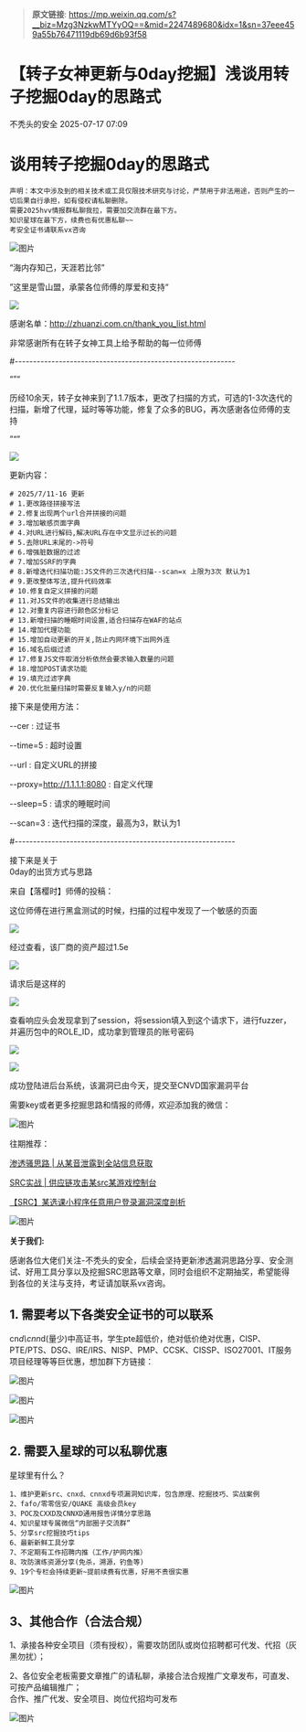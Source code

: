 > **原文链接**: https://mp.weixin.qq.com/s?__biz=Mzg3NzkwMTYyOQ==&mid=2247489680&idx=1&sn=37eee459a55b76471119db69d6b93f58

#  【转子女神更新与0day挖掘】浅谈用转子挖掘0day的思路式  
 不秃头的安全   2025-07-17 07:09  
  
# 谈用转子挖掘0day的思路式  

```
声明：本文中涉及到的相关技术或工具仅限技术研究与讨论，严禁用于非法用途，否则产生的一切后果自行承担，如有侵权请私聊删除。
需要2025hvv情报群私聊我拉，需要加交流群在最下方。
知识星球在最下方，续费也有优惠私聊~~
考安全证书请联系vx咨询

```

  
![图片](https://mmbiz.qpic.cn/sz_mmbiz_png/DicRqXXQJ6fVomYdKlDu5UciaUE1VCluxZZRibVLr3f2Csye8IQxXH5ic6XXWibuGN1jV6n5icJQ8wBjXNoqiavN0z66Q/640?wx_fmt=png&from=appmsg&watermark=1&wxfrom=5&wx_lazy=1&tp=webp "")  
  
  
“海内存知己，天涯若比邻”  
  
”这里是雪山盟，承蒙各位师傅的厚爱和支持“  
  
![](https://mmbiz.qpic.cn/sz_mmbiz_png/MwxaTtRUcezg7oLRsEA2L4yJUpMDznXGcJNeVezzpfbH3G1ajicvk8OWDzen1bZCQvWoxQ9IcAC9OoN2ia7nuGTw/640?wx_fmt=png&from=appmsg "")  
  
感谢名单：http://zhuanzi.com.cn/thank_you_list.html  
  
非常感谢所有在转子女神工具上给予帮助的每一位师傅  
  
#------------------------------------------------------------  
  
“”“  
  
历经10余天，转子女神来到了1.1.7版本，更改了扫描的方式，可选的1-3次迭代的扫描，新增了代理，延时等等功能，修复了众多的BUG，再次感谢各位师傅的支持  
  
”“”  
  
![](https://mmbiz.qpic.cn/sz_mmbiz_jpg/MwxaTtRUcezg7oLRsEA2L4yJUpMDznXGicLyHkRVCQ4cnuccRY8khE69sRDklwSR3DHvAXqJmAgxHWyBic9V9fTw/640?wx_fmt=jpeg&from=appmsg "")  
  
更新内容：  

```
# 2025/7/11-16 更新
# 1.更改路径拼接写法
# 2.修复出现两个url合并拼接的问题
# 3.增加敏感页面字典
# 4.对URL进行解码,解决URL存在中文显示过长的问题
# 5.去除URL末尾的->符号
# 6.增强脏数据的过滤
# 7.增加SSRF的字典
# 8.新增迭代扫描功能:JS文件的三次迭代扫描--scan=x 上限为3次 默认为1
# 9.更改整体写法,提升代码效率
# 10.修复自定义拼接的问题
# 11.对JS文件的收集进行总结输出
# 12.对重复内容进行颜色区分标记
# 13.新增扫描的睡眠时间设置,适合扫描存在WAF的站点
# 14.增加代理功能
# 15.增加自动更新的开关,防止内网环境下出网外连
# 16.域名后缀过滤
# 17.修复JS文件取消分析依然会要求输入数量的问题
# 18.增加POST请求功能
# 19.填充过滤字典
# 20.优化批量扫描时需要反复输入y/n的问题
```

  
  
接下来是使用方法：  
  
--cer : 过证书  
  
--time=5 : 超时设置  
  
--url : 自定义URL的拼接  
  
--proxy=http://1.1.1.1:8080 : 自定义代理  
  
--sleep=5 : 请求的睡眠时间  
  
--scan=3 : 迭代扫描的深度，最高为3，默认为1  
  
#------------------------------------------------------------  
  
接下来是关于  
0day的出货方式与思路  
  
来自【落樱时】师傅的投稿：  
  
这位师傅在进行黑盒测试的时候，扫描的过程中发现了一个敏感的页面  
  
![](https://mmbiz.qpic.cn/sz_mmbiz_png/MwxaTtRUcezg7oLRsEA2L4yJUpMDznXGLCwqSmAPTs2lUETQqfZkWAqn0y3lCTzPVMAdJXq6oXRDlxSnibkdrfQ/640?wx_fmt=png&from=appmsg "")  
  
经过查看，该厂商的资产超过1.5e  
  
![](https://mmbiz.qpic.cn/sz_mmbiz_png/MwxaTtRUcezg7oLRsEA2L4yJUpMDznXGniaxNibIMp7hllwyOUpUflDWwnxiamBx93Y7HJIolaeUY9fn4G8icSMXTA/640?wx_fmt=png&from=appmsg "")  
  
请求后是这样的  
  
![](https://mmbiz.qpic.cn/sz_mmbiz_png/MwxaTtRUcezg7oLRsEA2L4yJUpMDznXGjTGgX4ibQqhMvnb2icqQ1ibw7MQhiaC1gE6RwZzZkQOwDDkLs02V81giaqg/640?wx_fmt=png&from=appmsg "")  
  
查看响应头会发现拿到了session，将session填入到这个请求下，进行fuzzer，并遍历包中的ROLE_ID，成功拿到管理员的账号密码  
  
![](https://mmbiz.qpic.cn/sz_mmbiz_png/MwxaTtRUcezg7oLRsEA2L4yJUpMDznXGJw7dibcHadXxuKfDZvI7e5Ze0oRdO2zZ8eAVeYd4Zib41ZeD5FwdCTtA/640?wx_fmt=png&from=appmsg "")  
  
![](https://mmbiz.qpic.cn/sz_mmbiz_png/MwxaTtRUcezg7oLRsEA2L4yJUpMDznXGXXianJBaI5a8iaIlVia4XNkCrT65zEWoKHTVSwV5Gw58wIpxRbkickYXmQ/640?wx_fmt=png&from=appmsg "")  
  
成功登陆进后台系统，该漏洞已由今天，提交至CNVD国家漏洞平台  
  
需要key或者更多挖掘思路和情报的师傅，欢迎添加我的微信：  
  
![图片](https://mmbiz.qpic.cn/sz_mmbiz_png/b7iaH1LtiaKWWdezx59b2Q6Yiaibicdkb39G47ZbqBuYrOqvibqdMzutCwS4Qc1KuZrg6uMPrTHe3rbxCvhL7okaTwMg/640?wx_fmt=png&watermark=1&tp=wxpic&wxfrom=5&wx_lazy=1 "")  
  
往期推荐：  
  
[渗透骚思路 | 从某音泄露到全站信息获取](https://mp.weixin.qq.com/s?__biz=Mzg3NzkwMTYyOQ==&mid=2247489675&idx=1&sn=64bd32314348f9a75be67851c4e687b9&scene=21#wechat_redirect)  
  
  
[SRC实战 | 供应链攻击某src某游戏控制台](https://mp.weixin.qq.com/s?__biz=Mzg3NzkwMTYyOQ==&mid=2247489669&idx=1&sn=24f32f9e8bfc22531976a69e090a10d6&scene=21#wechat_redirect)  
  
  
[【SRC】某选课小程序任意用户登录漏洞深度剖析](https://mp.weixin.qq.com/s?__biz=Mzg3NzkwMTYyOQ==&mid=2247489664&idx=1&sn=df572e4cbef72a5ed6c4de877b52b935&scene=21#wechat_redirect)  
  
  
  
![图片](https://mmbiz.qpic.cn/sz_mmbiz_png/DicRqXXQJ6fVomYdKlDu5UciaUE1VCluxZiaftqQJFoGRnaDnzFRfwZibRHymU9kXP3Aw9hxD0KVicsjJV7icXuZibjFQ/640?wx_fmt=png&wxfrom=5&wx_lazy=1&wx_co=1&watermark=1&tp=webp "")  
  
**关于我们:**  
  
感谢各位大佬们关注-不秃头的安全，后续会坚持更新渗透漏洞思路分享、安全测试、好用工具分享以及挖掘SRC思路等文章，同时会组织不定期抽奖，希望能得到各位的关注与支持，考证请加联系vx咨询。  
  
  
## 1. 需要考以下各类安全证书的可以联系  
  
cn*d\cnn*d(量少)中高证书，学生pte超低价，绝对低价绝对优惠，CISP、PTE/PTS、DSG、IRE/IRS、NISP、PMP、CCSK、CISSP、ISO27001、IT服务项目经理等等巨优惠，想加群下方链接：  
  
![图片](https://mmbiz.qpic.cn/sz_mmbiz_jpg/DicRqXXQJ6fVomYdKlDu5UciaUE1VCluxZTHtdmBXXGzQnOp21Nktia69klGUoZpIIES20WjVKMj5iaGL80XcWRp7A/640?wx_fmt=jpeg&from=appmsg&watermark=1&tp=webp&wxfrom=5&wx_lazy=1 "")  
  
![图片](https://mmbiz.qpic.cn/sz_mmbiz_png/DicRqXXQJ6fVomYdKlDu5UciaUE1VCluxZcu3vkO9qNeYOq3794Kvy1ZB7rfJeicfnu8C4ZiaI0qqCtRvXOkyX9eoQ/640?wx_fmt=png&from=appmsg&watermark=1&wxfrom=5&wx_lazy=1&tp=webp "")  
  
![图片](https://mmbiz.qpic.cn/sz_mmbiz_jpg/DicRqXXQJ6fVomYdKlDu5UciaUE1VCluxZvsDmvs9bg9lI0NdC6f09xfIA5fzOSF1y8BrqGnHmGC6q3MibDsYP40g/640?wx_fmt=jpeg&from=appmsg&wxfrom=5&wx_lazy=1&wx_co=1&watermark=1&tp=webp "")  
## 2. 需要入星球的可以私聊优惠  
  
星球里有什么？  

```
1、维护更新src、cnxd、cnnxd专项漏洞知识库，包含原理、挖掘技巧、实战案例
2、fafo/零零信安/QUAKE 高级会员key
3、POC及CXXD及CNNXD通用报告详情分享思路
4、知识星球专属微信“内部圈子交流群”
5、分享src挖掘技巧tips
6、最新新鲜工具分享
7、不定期有工作招聘内推（工作/护网内推）
8、攻防演练资源分享(免杀，溯源，钓鱼等)
9、19个专栏会持续更新~提前续费有优惠，好用不贵很实惠

```

  
  
![图片](https://mmbiz.qpic.cn/sz_mmbiz_jpg/DicRqXXQJ6fVomYdKlDu5UciaUE1VCluxZZgmjdkCWSjWdrgrFRpF8Rm09pnVHTkUWJzoCEMxtNYvnb3PrWSicsuw/640?wx_fmt=jpeg&watermark=1&wxfrom=5&wx_lazy=1&tp=webp "")  
  
## 3、其他合作（合法合规）  
  
1、承接各种安全项目（须有授权），需要攻防团队或岗位招聘都可代发、代招（灰黑勿扰）；  
  
2、各位安全老板需要文章推广的请私聊，承接合法合规推广文章发布，可直发、可按产品编辑推广；  
合作、推广代发、安全项目、岗位代招均可发布  
  
![图片](https://mmbiz.qpic.cn/sz_mmbiz_jpg/DicRqXXQJ6fVomYdKlDu5UciaUE1VCluxZASr6eck3cQtkVVJ5uZg2ufysuWznFTOZS2UsyFYJkmkgXRMFMIfzkA/640?wx_fmt=jpeg&from=appmsg&watermark=1&wxfrom=5&wx_lazy=1&tp=webp "")  
  
  
